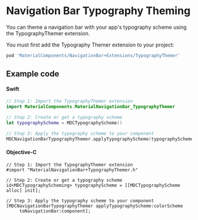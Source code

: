 <!--docs:
title: "Typography Theming"
layout: detail
section: components
excerpt: "How to theme Navigation Bar using the Material Design typography system."
iconId: toolbar
path: /catalog/flexible-headers/navigation-bars/typography-theming/
-->

# Navigation Bar Typography Theming

You can theme a navigation bar with your app's typography scheme using the TypographyThemer extension.

You must first add the Typography Themer extension to your project:

``` bash
pod 'MaterialComponents/NavigationBar+Extensions/TypographyThemer'
```

## Example code

<!--<div class="material-code-render" markdown="1">-->
#### Swift
``` swift
// Step 1: Import the TypographyThemer extension
import MaterialComponents.MaterialNavigationBar_TypographyThemer

// Step 2: Create or get a typography scheme
let typographyScheme = MDCTypographyScheme()

// Step 3: Apply the typography scheme to your component
MDCNavigationBarTypographyThemer.applyTypographyScheme(typographyScheme, to: component)
```

#### Objective-C

``` objc
// Step 1: Import the TypographyThemer extension
#import "MaterialNavigationBar+TypographyThemer.h"

// Step 2: Create or get a typography scheme
id<MDCTypographyScheming> typographyScheme = [[MDCTypographyScheme alloc] init];

// Step 3: Apply the typography scheme to your component
[MDCNavigationBarTypographyThemer applyTypographyScheme:colorScheme
     toNavigationBar:component];
```
<!--</div>-->
